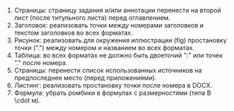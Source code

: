 1. Страницы: страницу задания и/или аннотации перенести на второй лист (после титульного листа) перед оглавлением.
1. Заголовок: реализовать точки между номерами заголовков и текстом заголовков во всех форматах.
1. Рисунок: реализовать для окружения иллюстрации (fig) простановку точки (".") между номером и названием во всех форматах.
1. Таблица: во всех форматах не должно быть двоеточий ":" или точек "." после номера.
1. Страницы: перенести список использованных источников на предпоследнее место (перед приложениями).
1. Листинг: реализовать простановку точки после номера в DOCX.
1. Формула: убрать ромбики в формулах с размерностями (типа В \cdot м).
